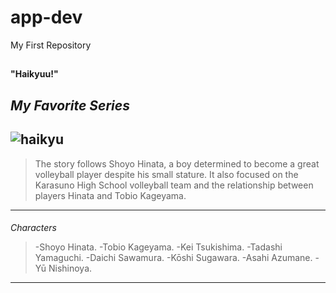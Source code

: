# app-dev
My First Repository
##
**"Haikyuu!"**
###
*My Favorite Series*
---
![haikyu](https://github.com/danielleaira/app-dev/assets/168875380/31de0eae-de00-4d5c-b802-e0fe92668c18)
---
> The story follows Shoyo Hinata, a boy determined to become a great volleyball player despite his small stature. It also focused on the Karasuno High School volleyball team and the relationship between players Hinata and Tobio Kageyama.
---
####
*Characters*
> -Shoyo Hinata.
> -Tobio Kageyama.
> -Kei Tsukishima.
> -Tadashi Yamaguchi.
> -Daichi Sawamura.
> -Kōshi Sugawara.
> -Asahi Azumane.
> -Yū Nishinoya.
---
